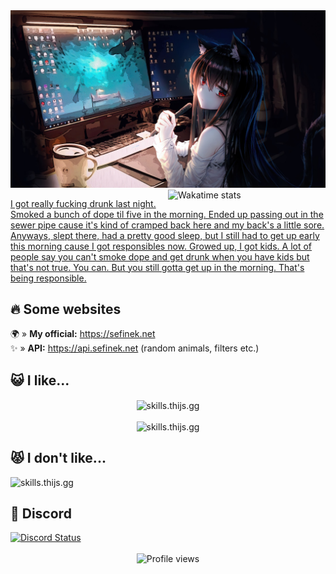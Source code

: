 <img src="images/4355954.jpg" alt="Anime Programming Wallpaper">

<a href="https://wakatime.com/@Sefinek" target="_blank">
	<img width="50%" align="right" src="https://github-readme-stats.vercel.app/api/wakatime?username=Sefinek&border_radius=13px&theme=dark&border_color=151515&range=all_time&custom_title=📝+〢+Sefinek%27s+Wakatime+stats" alt="Wakatime stats">
</a>

[I got really fucking drunk last night. Smoked a bunch of dope til five in the morning. Ended up passing out in the sewer pipe cause it's kind of cramped back here and my back's a little sore. Anyways, slept there, had a pretty good sleep, but I still had to get up early this morning cause I got responsibles now. Growed up, I got kids. A lot of people say you can't smoke dope and get drunk when you have kids but that's not true. You can. But you still gotta get up in the morning. That's being responsible.](https://www.youtube.com/watch?v=uQa1YyNOc_o)

## 🔥 Some websites
🌍 » **My official:** https://sefinek.net  
✨ » **API:** https://api.sefinek.net (random animals, filters etc.)  

## 😺 I like...
<div align="center">
    <img src="https://skills.thijs.gg/icons?i=html,css,js,nodejs,express,cs" height="50px" alt="skills.thijs.gg" align="center"><br><br>
    <img src="https://skills.thijs.gg/icons?i=idea,raspberrypi,cloudflare,mongo,linux,github,nginx" height="50px" alt="skills.thijs.gg">
</div>

## 😾 I don't like...
<img src="https://skills.thijs.gg/icons?i=php,mysql,python,cpp,visualstudio,wordpres" height="50px" alt="skills.thijs.gg">

## 💙 Discord
<a href="https://sefinek.net" target="_blank">
    <img src="https://lanyard.cnrad.dev/api/614087461227986965?bg=151515&borderRadius=13px" width="47%" alt="Discord Status">
</a>
<br><br>

<div align="center">
    <img src="https://komarev.com/ghpvc/?username=sefinek24&style=for-the-badge" alt="Profile views">
</div>